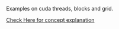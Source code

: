 

 Examples on cuda threads, blocks and grid.

[Check Here for concept explanation](https://medium.com/@erangadulshan.14/1d-2d-and-3d-thread-allocation-for-loops-in-cuda-e0f908537a52)
